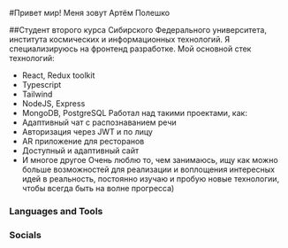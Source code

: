 #Привет мир! Меня зовут Артём Полешко

##Студент второго курса Сибирского Федерального университета, института космических и информационных технологий. Я специализируюсь на фронтенд разработке. 
Мой основной стек технологий:
 - React, Redux toolkit
 - Typescript
 - Tailwind
 - NodeJS, Express
 - MongoDB, PostgreSQL
Работал над такими проектами, как:
  - Адаптивный чат с распознаванием речи
  - Авторизация через JWT и по лицу
  - AR приложение для ресторанов
  - Доступный и адаптивный сайт
  - И многое другое
Очень люблю то, чем занимаюсь, ищу как можно больше возможностей для реализации и воплощения интересных идей в реальность, постоянно изучаю и пробую новые технологии, чтобы всегда быть на волне прогресса)

### Languages and Tools
### Socials
